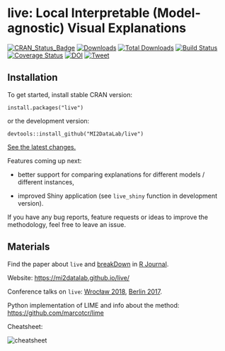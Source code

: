 # live: Local Interpretable (Model-agnostic) Visual Explanations

[![CRAN_Status_Badge](http://www.r-pkg.org/badges/version/live)](https://CRAN.R-project.org/package=live)
[![Downloads](http://cranlogs.r-pkg.org/badges/live)](https://CRAN.R-project.org/package=live)
[![Total Downloads](http://cranlogs.r-pkg.org/badges/grand-total/live?color=orange)](https://cranlogs.r-pkg.org/badges/grand-total/live)
[![Build Status](https://travis-ci.org/MI2DataLab/live.svg?branch=master)](https://travis-ci.org/MI2DataLab/live)
[![Coverage Status](https://img.shields.io/codecov/c/github/MI2DataLab/live/master.svg)](https://codecov.io/github/MI2DataLab/live?branch=master)
[![DOI](https://zenodo.org/badge/97615889.svg)](https://zenodo.org/badge/latestdoi/97615889)
[![Tweet](https://img.shields.io/twitter/url/http/shields.io.svg?style=social)](https://twitter.com/intent/tweet?text=The%20live%20package%20will%20help%20you%20explain%20your%20model%27s%20predictions%20by%20fitting%20a%20simpler%20model%20locally%20and%20visualizing%20it.%20Find%20out%20more%20at%0Ahttps://github.com/MI2DataLab/live%0A&hashtags=rstats,interpretableML,machinelearning,xAI)


## Installation

To get started, install stable CRAN version:

```
install.packages("live")
```

or the development version:

```
devtools::install_github("MI2DataLab/live")
```

[See the latest changes.](https://github.com/MI2DataLab/live/blob/master/NEWS.md)

Features coming up next:

  * better support for comparing explanations for different models / different instances,
  
  * improved Shiny application (see `live_shiny` function in development version).

If you have any bug reports, feature requests or ideas to improve the methodology, feel free to leave an issue.


## Materials

Find the paper about `live` and [breakDown](https://github.com/pbiecek/breakDown) in [R Journal](https://journal.r-project.org/archive/2018/RJ-2018-072/index.html).

Website: https://mi2datalab.github.io/live/

Conference talks on `live`: [Wrocław 2018](https://github.com/mstaniak/Talks/raw/master/2018/Wroclaw_IX.pdf), [Berlin 2017](https://github.com/mstaniak/Berlin_2017). 

Python implementation of LIME and info about the method: https://github.com/marcotcr/lime


Cheatsheet:

![cheatsheet](https://raw.githubusercontent.com/MI2DataLab/live/master/cheatsheets/liveCheatsheet.png)

